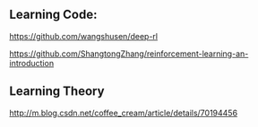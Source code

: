 ## Learning Code:
https://github.com/wangshusen/deep-rl

https://github.com/ShangtongZhang/reinforcement-learning-an-introduction


## Learning Theory
http://m.blog.csdn.net/coffee_cream/article/details/70194456
